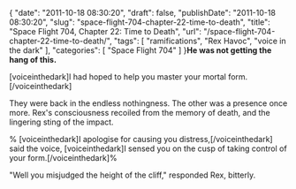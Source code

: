 {
    "date": "2011-10-18 08:30:20",
    "draft": false,
    "publishDate": "2011-10-18 08:30:20",
    "slug": "space-flight-704-chapter-22-time-to-death",
    "title": "Space Flight 704, Chapter 22: Time to Death",
    "url": "\/space-flight-704-chapter-22-time-to-death\/",
    "tags": [
        "ramifications",
        "Rex Havoc",
        "voice in the dark"
    ],
    "categories": [
        "Space Flight 704"
    ]
}**He was not getting the hang of this.**

<span>\[voiceinthedark\]I had hoped to help you master your mortal
form.\[/voiceinthedark\]</span>

They were back in the endless nothingness. The other was a presence once
more. Rex's consciousness recoiled from the memory of death, and the
lingering sting of the impact.

% \[voiceinthedark\]I apologise for causing you
distress,\[/voiceinthedark\] said the voice, \[voiceinthedark\]I sensed
you on the cusp of taking control of your form.\[/voiceinthedark\]%

"Well you misjudged the height of the cliff," responded Rex, bitterly.